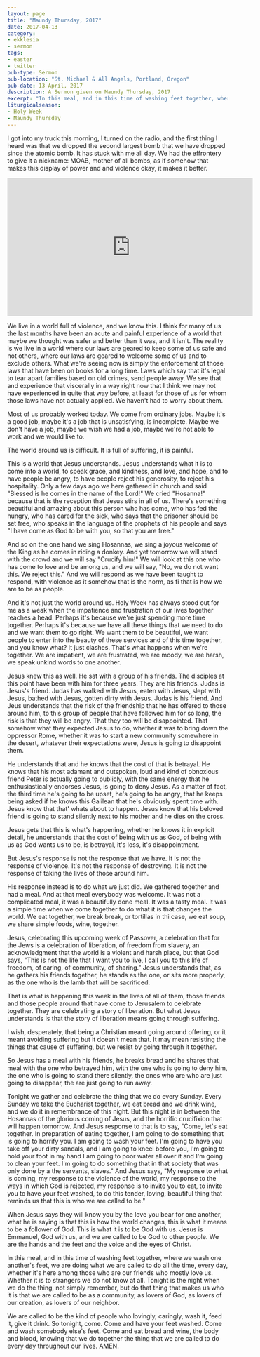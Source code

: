 ```yaml
---
layout: page
title: "Maundy Thursday, 2017"
date: 2017-04-13
category:
- ekklesia
- sermon
tags:
- easter
- twitter
pub-type: Sermon
pub-location: "St. Michael & All Angels, Portland, Oregon"
pub-date: 13 April, 2017
description: A Sermon given on Maundy Thursday, 2017
excerpt: "In this meal, and in this time of washing feet together, where we wash one another's feet, we are doing what we are called to do all the time, every day,  whether it's here among those who are our friends who mostly love us. Whether it is to strangers we do not know at all. Tonight is the night when we do the thing, not simply remember, but do that thing that makes us who it is that we are called to be as a community, as lovers of God, as lovers of our creation, as lovers of our neighbor."
liturgicalseason:
- Holy Week
- Maundy Thursday
---
```

I got into my truck this morning, I turned on the radio, and the first thing I heard was that we dropped the second largest bomb that we have dropped since the atomic bomb. It has stuck with me all day. We had the effrontery to give it a nickname: MOAB, mother of all bombs, as if somehow that makes this display of power and and violence okay, it makes it better.

<div class="flex-video">
  <iframe width="560" height="315" src="https://www.youtube.com/embed/Vys_SfBle30" frameborder="0" allowfullscreen></iframe>
</div>

We live in a world full of violence, and we know this. I think for many of us the last months have been an acute and painful experience of a world that maybe we thought was safer and better than it was, and it isn't. The reality is we live in a world where our laws are geared to keep some of us safe and not others, where our laws are geared to welcome some of us and to exclude others. What we're seeing now is simply the enforcement of those laws that have been on books for a long time. Laws which say that it's legal to tear apart families based on old crimes, send people away. We see that and experience that viscerally in a way right now that I think we may not have experienced in quite that way before, at least for those of us for whom those laws have not actually applied. We haven't had to worry about them.

Most of us probably worked today. We come from ordinary jobs. Maybe it's a good job, maybe it's a job that is unsatisfying, is incomplete. Maybe we don't have a job, maybe we wish we had a job, maybe we're not able to work and we would like to.

The world around us is difficult. It is full of suffering, it is painful.

This is a world that Jesus understands. Jesus understands what it is to come into a world, to speak grace, and kindness, and love, and hope, and to have people be angry, to have people reject his generosity, to reject his hospitality. Only a few days ago we here gathered in church and said "Blessed is he comes in the name of the Lord!" We cried "Hosanna!" because that is the reception that Jesus stirs in all of us. There's something beautiful and amazing about this person who has come, who has fed the hungry, who has cared for the sick, who says that the prisoner should be set free, who speaks in the language of the prophets of his people and says "I have come as God to be with you, so that you are free."

And so on the one hand we sing Hosannas, we sing a joyous welcome of the King as he comes in riding a donkey. And yet tomorrow we will stand with the crowd and we will say "Crucify him!" We will look at this one who has come to love and be among us, and we will say, "No, we do not want this. We reject this." And we will respond as we have been taught to respond, with violence as it somehow that is the norm, as fi that is how we are to be as people.

And it's not just the world around us. Holy Week has always stood out for me as a weak when the impatience and frustration of our lives together reaches a head. Perhaps it's because we're just spending more time together. Perhaps it's because we have all these things that we need to do and we want them to go right. We want them to be beautiful, we want people to enter into the beauty of these services and of this time together, and you know what? It just clashes. That's what happens when we're together. We are impatient, we are frustrated, we are moody, we are harsh, we speak unkind words to one another.

Jesus knew this as well. He sat with a group of his friends. The disciples at this point have been with him for three years. They are his friends. Judas is Jesus's friend. Judas has walked with Jesus, eaten with Jesus, slept with Jesus, bathed with Jesus, gotten dirty with Jesus. Judas is his friend. And Jeus understands that the risk of the friendship that he has offered to those around him, to this group of people that have followed him for so long, the risk is that they will be angry. That they too will be disappointed. That somehow what they expected Jesus to do, whether it was to bring down the oppressor Rome, whether it was to start a new community somewhere in the desert, whatever their expectations were, Jesus is going to disappoint them.

He understands that and he knows that the cost of that is betrayal. He knows that his most adamant and outspoken, loud and kind of obnoxious friend Peter is actually going to publicly, with the same energy that he enthusiastically endorses Jesus, is going to deny Jesus. As a matter of fact, the third time he's going to be upset, he's going to be angry, that he keeps being asked if he knows this Galilean that he's obviously spent time with. Jesus know that that' whats about to happen. Jesus know that his beloved friend is going to stand silently next to his mother and he dies on the cross.

Jesus gets that this is what's happening, whether he knows it in explicit detail, he understands that the cost of being with us as God, of being with us as God wants us to be, is betrayal,  it's loss, it's disappointment.

But Jesus's response is not the response that we have. It is not the response of violence. It's not the response of destroying. It is not the response of taking the lives of those around him.

His response instead is to do what we just did. We gathered together and had a meal. And at that meal everybody was welcome. It was not a complicated meal, it was a beautifully done meal. It was a tasty meal. It was a simple time when we come together to do what it is that changes the world. We eat together, we break break, or tortillas in thi case, we eat soup, we share simple foods, wine,
together.

Jesus, celebrating this upcoming week of Passover, a celebration that for the Jews is a celebration of liberation, of freedom from slavery, an acknowledgment that the world is a violent and harsh place, but that God says, "This is not the life that I want you to live, I call you to this life of freedom, of caring, of community, of sharing." Jesus understands that, as he gathers his friends together, he stands as the one, or sits more properly, as the one who is the lamb that will be sacrificed.

That is what is happening this week in the lives of all of them, those friends and those people around that have come to Jerusalem to celebrate together. They are celebrating a story of liberation. But what Jesus understands is that the story of liberation means going through suffering.

I wish, desperately, that being a Christian meant going around offering, or it meant avoiding suffering but it doesn't mean that. It may mean resisting the things that cause of suffering, but we resist by going through it together.

So Jesus has a meal with his friends, he breaks bread and he shares that meal with the one who betrayed him, with the one who is going to deny him, the one who is going to stand there silently, the ones who are who are just going to disappear, the are just going to run away.

Tonight we gather and celebrate the thing that we do every Sunday. Every Sunday we take the Eucharist together, we eat bread and we drink wine, and we do it in remembrance of this night. But this night is in between the Hosannas of the glorious coming of Jesus, and the horrific crucifixion that will happen tomorrow. And Jesus response to that is to say, "Come, let's eat together. In preparation of eating together, I am going to do something that is going to horrify you. I am going to wash your feet. I'm going to have you take off your dirty sandals, and I am going to kneel before you, I'm going to hold your foot in my hand I am going to poor water all over it and I'm going to clean your feet. I'm going to do something that in that society that was only done by a the servants, slaves." And Jesus says, "My response to what is coming, my response to the violence of the world, my response to the ways in which God is rejected, my response is to invite you to eat, to invite you to have your feet washed, to do this tender, loving, beautiful thing that reminds us that this is who we are called to be."

When Jesus says they will know you by the love you bear for one another, what he is saying is that this is how the world changes, this is what it means to be a follower of God. This is what it is to be God with us. Jesus is Emmanuel, God with us, and we are called to be God to other people. We are the hands and the feet and the voice and the eyes of Christ.

In this meal, and in this time of washing feet together, where we wash one another's feet, we are doing what we are called to do all the time, every day,  whether it's here among those who are our friends who mostly love us. Whether it is to strangers we do not know at all. Tonight is the night when we do the thing, not simply remember, but do that thing that makes us who it is that we are called to be as a community, as lovers of God, as lovers of our creation, as lovers of our neighbor.

We are called to be the kind of people who lovingly, caringly, wash it, feed it, give it drink. So tonight, come. Come and have your feet washed. Come and wash somebody else's feet. Come and eat bread and wine, the body and blood, knowing that we do together the thing that we are called to do every day throughout our lives. AMEN.
